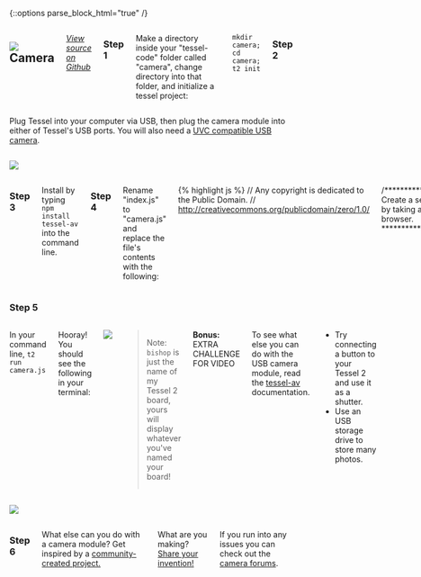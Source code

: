 {::options parse_block_html="true" /}

<div class="row">
<div class="large-12 columns">

## <img class="constrain-sm" src="https://s3.amazonaws.com/technicalmachine-assets/technical-io/modules/usb.png"> Camera

[<i class="fa fa-github"> View source on Github</i>](https://github.com/tessel/tessel-av)

### Step 1

Make a directory inside your "tessel-code" folder called "camera", change directory into that folder, and initialize a tessel project:

`mkdir camera; cd camera; t2 init`

### Step 2
</div>
</div>

<div class="row">
<div class="large-6 columns">

Plug Tessel into your computer via USB, then plug the camera module into either of Tessel's USB ports. You will also need a [UVC compatible USB camera](https://tessel.io/modules#tessel-av).

</div>
<div class="large-6 columns">

![](http://i.imgur.com/uifn1p7.jpg)

</div>
</div>

<div class="row">
<div class="large-12 columns">

### Step 3

Install by typing `npm install tessel-av` into the command line.

### Step 4

Rename "index.js" to "camera.js" and replace the file's contents with the following:

{% highlight js %}
// Any copyright is dedicated to the Public Domain.
// http://creativecommons.org/publicdomain/zero/1.0/

/*********************************************
Create a server that responds to every request by taking a picture and piping it directly to the browser.
*********************************************/

var av = require('tessel-av');
var os = require('os');
var http = require('http');
var port = 8080;
var camera = new av.Camera();

http.createServer((request, response) => {
  response.writeHead(200, { 'Content-Type': 'image/jpg' });

  camera.capture().pipe(response);

}).listen(port, () => console.log(`http://${os.hostname()}.local:${port}`));

{% endhighlight %}

Save the file.

</div>
</div>

<div class="row">
<div class="large-12 columns">

### Step 5

</div>
</div>

<div class="row">
<div class="large-6 columns">

In your command line, `t2 run camera.js`

Hooray! You should see the following in your terminal:

![](http://i.imgur.com/8JdxCON.gif)


> Note: `bishop` is just the name of my Tessel 2 board, yours will display whatever you've named your board!

**Bonus:** EXTRA CHALLENGE FOR VIDEO

To see what else you can do with the USB camera module, read the [tessel-av](https://github.com/tessel-av) documentation.

- Try connecting a button to your Tessel 2 and use it as a shutter.
- Use an USB storage drive to store many photos.



</div>
<div class="large-6 columns">

![](http://i.imgur.com/Yjvr1Uc.png)

</div>
</div>

<div class="row">
<div class="large-12 columns">

### Step 6

What else can you do with a camera module? Get inspired by a [community-created project.](http://tessel.io/projects)


What are you making? [Share your invention!](//tessel.io/projects)

If you run into any issues you can check out the [camera forums](https://forums.tessel.io/c/usb-modules/camera).

</div>
</div>
